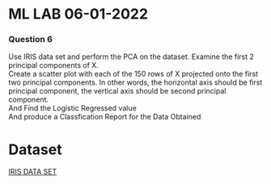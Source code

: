 # ML LAB 06-01-2022

### Question 6

Use IRIS data set and perform the PCA on the dataset. Examine the first 2 principal components of X. <br>
Create a scatter plot with each of the 150 rows of X projected onto the first two principal components. In other words, the horizontal axis should be first principal component, the vertical axis should be second principal component.<br>
And Find the Logistic Regressed value <br>
And produce a Classfication Report for the Data Obtained


# Dataset

[IRIS DATA SET](https://github.com/1NT19IS417/1NT19IS417_mukund_B_mlLab/blob/main/Part%20A/7.%2013-01-22/iris.data)
